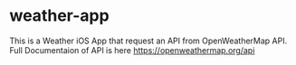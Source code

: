 # weather-app

This is a Weather iOS App that request an API from OpenWeatherMap API.
Full Documentaion of API is here https://openweathermap.org/api

